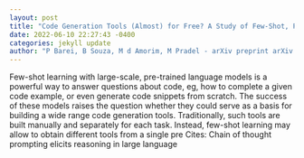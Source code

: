 ```yaml
--- 
layout: post 
title: "Code Generation Tools (Almost) for Free? A Study of Few-Shot, Pre-Trained Language Models on Code" 
date: 2022-06-10 22:27:43 -0400 
categories: jekyll update 
author: "P Barei, B Souza, M d Amorim, M Pradel - arXiv preprint arXiv:2206.01335, 2022" 
--- 
```

Few-shot learning with large-scale, pre-trained language models is a powerful way to answer questions about code, eg, how to complete a given code example, or even generate code snippets from scratch. The success of these models raises the question whether they could serve as a basis for building a wide range code generation tools. Traditionally, such tools are built manually and separately for each task. Instead, few-shot learning may allow to obtain different tools from a single pre Cites: Chain of thought prompting elicits reasoning in large language
